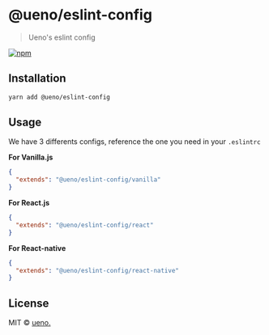 # @ueno/eslint-config

> Ueno's eslint config

[![npm](https://img.shields.io/npm/v/@ueno/eslint-config.svg)](https://www.npmjs.com/package/@ueno/eslint-config)

## Installation

```bash
yarn add @ueno/eslint-config
```

## Usage

We have 3 differents configs, reference the one you need in your `.eslintrc`

**For Vanilla.js**

```json
{
  "extends": "@ueno/eslint-config/vanilla"
}
```

**For React.js**

```json
{
  "extends": "@ueno/eslint-config/react"
}
```

**For React-native**

```json
{
  "extends": "@ueno/eslint-config/react-native"
}
```

## License

MIT &copy; [ueno.](http://ueno.co)
